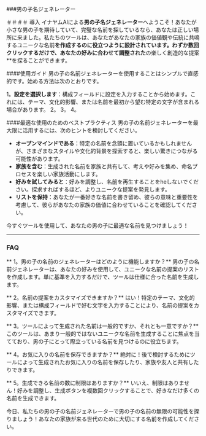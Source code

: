 ###男の子名ジェネレーター

＃＃＃＃ 導入
イナヤムAIによる**男の子名ジェネレーター**へようこそ！あなたが小さな男の子を期待していて、完璧な名前を探しているなら、あなたは正しい場所に来ました。私たちのツールは、あなたがあなたの家族の価値観や伝統に共鳴するユニークな名前**を作成するのに役立つように設計されています。わずか数回クリックするだけで、あなたの好みに合わせて調整された**の楽しく創造的な提案**を探ることができます。

####使用ガイド
男の子の名前ジェネレーターを使用することはシンプルで直感的です。始める方法は次のとおりです。

1。**設定を選択します**：構成フィールドに設定を入力することから始めます。これには、テーマ、文化的影響、または名前を最初から望む特定の文字が含まれる場合があります。
2。
3。
4。

####最適な使用のためのベストプラクティス
男の子の名前ジェネレーターを最大限に活用するには、次のヒントを検討してください。

-  **オープンマインドである**：特定の名前を念頭に置いているかもしれませんが、さまざまなスタイルや文化的背景を探索すると、楽しい驚きにつながる可能性があります。
-  **家族を含む**：生成された名前を家族と共有して、考えや好みを集め、命名プロセスを楽しい家族活動にします。
-  **好みを試してみると**：好みを調整し、名前を再生することをheしないでください。探求すればするほど、よりユニークな提案を発見します。
-  **リストを保持**：あなたが一番好きな名前を書き留め、彼らの意味と重要性を考慮して、彼らがあなたの家族の価値に合わせていることを確認してください。

今すぐツールを使用して、あなたの男の子に最適な名前を​​見つけましょう！

---

### FAQ

** 1。男の子の名前のジェネレーターはどのように機能しますか？**
男の子の名前ジェネレーターは、あなたの好みを使用して、ユニークな名前の提案のリストを作成します。単に基準を入力するだけで、ツールは仕様に合った名前を生成します。

** 2。名前の提案をカスタマイズできますか？**
はい！特定のテーマ、文化的影響、または構成フィールドで好む文字を入力することにより、名前の提案をカスタマイズできます。

** 3。ツールによって生成された名前は一般的ですか、それとも一意ですか？**
このツールは、あまり一般的ではないユニークな名前を生成することに焦点を当てており、男の子にとって際立っている名前を見つけるのに役立ちます。

** 4。お気に入りの名前を保存できますか？**
絶対に！後で検討するためにツールによって生成されたお気に入りの名前を保存したり、家族や友人と共有したりできます。

** 5。生成できる名前の数に制限はありますか？**
いいえ、制限はありません！好みを調整し、生成ボタンを複数回クリックすることで、好きなだけ多くの名前を生成できます。

今日、私たちの男の子の名前ジェネレーターで男の子の名前の無限の可能性を探りましょう！あなたの家族が来る世代のために大切にする名前を作成してください。
